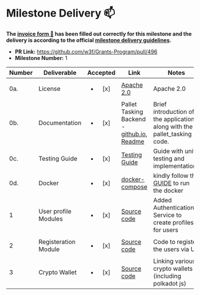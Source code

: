 # Milestone Delivery :mailbox:

**The [invoice form :pencil:](https://docs.google.com/forms/d/e/1FAIpQLSdSqj2vYjvpiIytkjcc40Pwl0Eg76WGUAq5L9e8eFuuOegmLw/viewform) has been filled out correctly for this milestone and the delivery is according to the official [milestone delivery guidelines](https://github.com/w3f/General-Grants-Program/blob/master/grants/milestone-deliverables-guidelines.md).**

- **PR Link:** https://github.com/w3f/Grants-Program/pull/496
- **Milestone Number:** 1

| Number | Deliverable          |        Accepted        | Link                                                                                                                                                                                                                          | Notes                                                                                                                          |
| ------ | -------------------- | :--------------------: | ----------------------------------------------------------------------------------------------------------------------------------------------------------------------------------------------------------------------------- | ------------------------------------------------------------------------------------------------------------------------------ |
| 0a.    | License              | <ul><li>[x] </li></ul> | [Apache 2.0](https://github.com/WowLabz/tasking_backend/blob/Phase1_Milestone1/LICENSE)                                                                                                                                       | Apache 2.0                                                                                                                     |
| 0b.    | Documentation        | <ul><li>[x] </li></ul> | Pallet Tasking Backend - [github.io](https://github.com/WowLabz/tasking_backend/blob/Phase1_Milestone1/pallets/pallet-tasking/src/lib.rs), [Readme](https://github.com/WowLabz/tasking_backend/tree/Phase1_Milestone1#readme) | Brief introduction of the application along with the pallet_tasking code.                                                      |
| 0c.    | Testing Guide        | <ul><li>[x] </li></ul> | [Testing Guide](https://github.com/WowLabz/tasking_backend/blob/Phase1_Milestone1/TestingGuide.md)                                                                                                                            | Guide with unit testing and implementations                                                                                    |
| 0d.    | Docker               | <ul><li>[x] </li></ul> | [docker-compose](https://github.com/WowLabz/tasking_backend/blob/Phase1_Milestone1/docker-compose.yml)                                                                                                                        | kindly follow the [GUIDE](https://github.com/WowLabz/tasking_backend/blob/Phase1_Milestone1/TestingGuide.md) to run the docker |
| 1      | User profile Modules | <ul><li>[x] </li></ul> | [Source code](https://github.com/WowLabz/tasking_frontend/tree/Phase1_Milestone1/src/View/Modules/Authorization)                                                                                                              | Added Authentication Service to create profiles for users                                                                      |
| 2      | Registeration Module | <ul><li>[x] </li></ul> | [Source code](https://github.com/WowLabz/authentication_service/blob/379e8271cfa50ce758e572b5d70d8162bcb34d3f/src/controller/user_controller.rs#L13-L45)                                                                      | Code to register the users via UI                                                                                              |
| 3      | Crypto Wallet        | <ul><li>[x] </li></ul> | [Source code](https://github.com/WowLabz/tasking_frontend/blob/Phase1_Milestone1/src/Components/CryptoWallet/CryptoWallet.js)                                                                                                 | Linking various crypto wallets (including polkadot js)                                                                         |
